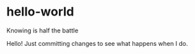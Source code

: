 # hello-world
Knowing is half the battle

Hello! Just committing changes to see what happens when I do. 
